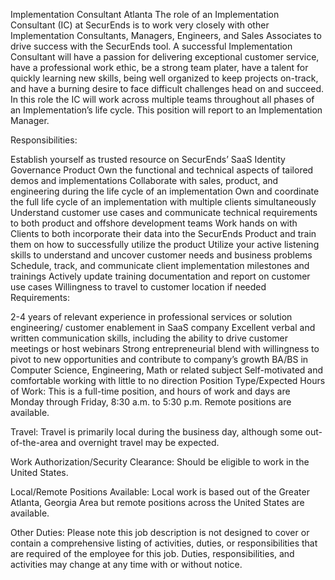 Implementation Consultant
Atlanta
The role of an Implementation Consultant (IC) at SecurEnds is to work very closely with other Implementation Consultants, Managers, Engineers, and Sales Associates to drive success with the SecurEnds tool. A successful Implementation Consultant will have a passion for delivering exceptional customer service, have a professional work ethic, be a strong team plater, have a talent for quickly learning new skills, being well organized to keep projects on-track, and have a burning desire to face difficult challenges head on and succeed. In this role the IC will work across multiple teams throughout all phases of an Implementation’s life cycle. This position will report to an Implementation Manager.

Responsibilities:

Establish yourself as trusted resource on SecurEnds’ SaaS Identity Governance Product
Own the functional and technical aspects of tailored demos and implementations
Collaborate with sales, product, and engineering during the life cycle of an implementation
Own and coordinate the full life cycle of an implementation with multiple clients simultaneously
Understand customer use cases and communicate technical requirements to both product and offshore development teams
Work hands on with Clients to both incorporate their data into the SecurEnds Product and train them on how to successfully utilize the product
Utilize your active listening skills to understand and uncover customer needs and business problems
Schedule, track, and communicate client implementation milestones and trainings
Actively update training documentation and report on customer use cases
Willingness to travel to customer location if needed
Requirements:

2-4 years of relevant experience in professional services or solution engineering/ customer enablement in SaaS company
Excellent verbal and written communication skills, including the ability to drive customer meetings or host webinars
Strong entrepreneurial blend with willingness to pivot to new opportunities and contribute to company’s growth
BA/BS in Computer Science, Engineering, Math or related subject
Self-motivated and comfortable working with little to no direction
Position Type/Expected Hours of Work:
This is a full-time position, and hours of work and days are Monday through Friday, 8:30 a.m. to 5:30 p.m. Remote positions are available.

Travel:
Travel is primarily local during the business day, although some out-of-the-area and overnight travel may be expected.

Work Authorization/Security Clearance:
Should be eligible to work in the United States.

Local/Remote Positions Available:
Local work is based out of the Greater Atlanta, Georgia Area but remote positions across the United States are available.

Other Duties:
Please note this job description is not designed to cover or contain a comprehensive listing of activities, duties, or responsibilities that are required of the employee for this job. Duties, responsibilities, and activities may change at any time with or without notice.
